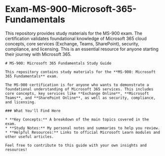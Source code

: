 # Exam-MS-900-Microsoft-365-Fundamentals
This repository provides study materials for the MS-900 exam. The certification validates foundational knowledge of Microsoft 365 cloud concepts, core services (Exchange, Teams, SharePoint), security, compliance, and licensing. This is an essential resource for anyone starting their journey with Microsoft 365.


```
# MS-900: Microsoft 365 Fundamentals Study Guide

This repository contains study materials for the **MS-900: Microsoft 365 Fundamentals** exam.

The MS-900 certification is for anyone who wants to demonstrate a foundational understanding of Microsoft 365 services. This includes core concepts, key services like **Exchange Online**, **Microsoft Teams**, and **SharePoint Online**, as well as security, compliance, and licensing.

### What You'll Find Here

* **Key Concepts:** A breakdown of the main topics covered in the exam.
* **Study Notes:** My personal notes and summaries to help you review.
* **Helpful Resources:** Links to official Microsoft Learn modules and other useful articles.

Feel free to contribute to this guide with your own insights and resources!


